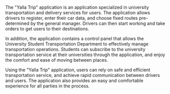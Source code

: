 The "Yalla Trip" application is an application specialized in university transportation and delivery services for users. The application allows drivers to register, enter their car data, and choose fixed routes pre-determined by the general manager. Drivers can then start working and take orders to get users to their destinations.

In addition, the application contains a control panel that allows the University Student Transportation Department to effectively manage transportation operations. Students can subscribe to the university transportation service at their universities through the application, and enjoy the comfort and ease of moving between places.

Using the "Yalla Trip" application, users can rely on safe and efficient transportation service, and achieve rapid communication between drivers and users. The application also provides an easy and comfortable experience for all parties in the process.
